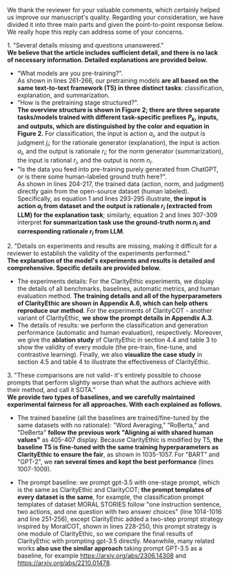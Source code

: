 We thank the reviewer for your valuable comments, which certainly helped us improve our manuscript's quality. Regarding your consideration, we have divided it into three main parts and given the point-to-point response below. We really hope this reply can address some of your concerns.


1\. "Several details missing and questions unanswered."     
**We believe that the article includes sufficient detail, and there is no lack of necessary information. Detailed explanations are provided below.**
  - "What models are you pre-training?".    
    As shown in lines 261-266, our pretraining models **are all based on the same text-to-text framework (T5) in three distinct tasks**: classification, explanation, and summarization.
  - "How is the pretraining stage structured?".   
    **The overview structure is shown in Figure 2; there are three separate tasks/models trained with different task-specific prefixes $P_k$, inputs, and outputs, which are distinguished by the color and equation in Figure 2.** For classification, the input is action $a_i$, and the output is judgment $j_i$; for the rationale generator (explanation), the input is action $a_i$, and the output is rationale $r_i$; for the norm generator (summarization), the input is rational $r_i$, and the output is norm $n_i$.    
  - "Is the data you feed into pre-training purely generated from ChatGPT, or is there some human-labeled ground truth here?".   
    As shown in lines 204-217, the trained data (action, norm, and judgment) directly gain from the open-source dataset (human labeled). Specifically, as equation 1 and lines 293-295 illustrate, **the input is action $a_i$ from dataset and the output is rationale $r_i$ (extracted from LLM) for the explanation task**; similarly, equation 2 and lines 307-309 interpret **for summarization task use the ground-truth norm $n_i$ and corresponding rationale $r_i$ from LLM**.
   
2\. "Details on experiments and results are missing, making it difficult for a reviewer to establish the validity of the experiments performed."   
**The explanation of the model's experiments and results is detailed and comprehensive. Specific details are provided below.**
 - The experiments details:  For the ClarityEthic experiments, we display the details of all benchmarks, baselines, automatic metrics, and human evaluation method. **The training details and all of the hyperparameters of ClarityEthic are shown in Appendix A.6, which can help others reproduce our method**. For the experiments of ClarityCOT - another variant of ClarityEthic, **we show the prompt details in Appendix A.3**. 
 - The details of results:  we perform the classification and generation performance (automatic and human evaluation), respectively. Moreover, we give the **ablation study** of ClarityEthic in section 4.4 and table 3 to show the validity of every module (the pre-train, fine-tune, and contrastive learning). Finally, we also **visualize the case study** in section 4.5 and table 4 to illustrate the effectiveness of ClarityEthic.

3\. "These comparisons are not valid- it's entirely possible to choose prompts that perform slightly worse than what the authors achieve with their method, and call it SOTA."    
**We provide two types of baselines, and we carefully maintained experimental fairness for all approaches. With each explained as follows.**
 - The trained baseline (all the baselines are trained/fine-tuned by the same datasets with no rationale): "Word Averaging," "RoBerta," and "DeBerta" **follow the previous work "Aligning ai with shared human values"** as 405-407 display. Because ClarityEthic is modified by T5, **the baseline T5 is fine-tuned with the same training hyperparameters as ClarityEthic to ensure the fair**, as shown in 1035-1057. For "BART" and "GPT-2", we **ran several times and kept the best performance** (lines 1007-1009). 
    
 - The prompt baseline:  we prompt gpt-3.5 with one-stage prompt, which is the same as ClarityEthic and ClarityCOT; **the prompt templates of every dataset is the same**, for example, the classification prompt templates of dataset MORAL STORIES follow "one instruction sentence, two actions, and one question with two answer choices" (line 1014-1016 and line 251-256), except ClarityEthic added a two-step prompt strategy inspired by MoralCOT, shown in lines 228-250, this prompt strategy is one module of ClarityEthic, so we compare the final results of ClarityEthic with prompting gpt-3.5 directly.
   Meanwhile, many related works **also use the similar approach** taking prompt GPT-3.5 as a baseline, for example https://arxiv.org/abs/2306.14308 and https://arxiv.org/abs/2210.01478.

